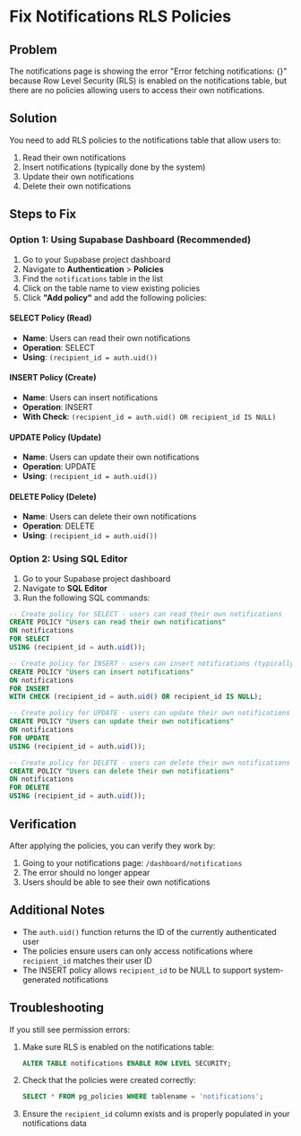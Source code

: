 # Fix Notifications RLS Policies

## Problem
The notifications page is showing the error "Error fetching notifications: {}" because Row Level Security (RLS) is enabled on the notifications table, but there are no policies allowing users to access their own notifications.

## Solution
You need to add RLS policies to the notifications table that allow users to:
1. Read their own notifications
2. Insert notifications (typically done by the system)
3. Update their own notifications
4. Delete their own notifications

## Steps to Fix

### Option 1: Using Supabase Dashboard (Recommended)

1. Go to your Supabase project dashboard
2. Navigate to **Authentication** > **Policies**
3. Find the `notifications` table in the list
4. Click on the table name to view existing policies
5. Click **"Add policy"** and add the following policies:

#### SELECT Policy (Read)
- **Name**: Users can read their own notifications
- **Operation**: SELECT
- **Using**: `(recipient_id = auth.uid())`

#### INSERT Policy (Create)
- **Name**: Users can insert notifications
- **Operation**: INSERT
- **With Check**: `(recipient_id = auth.uid() OR recipient_id IS NULL)`

#### UPDATE Policy (Update)
- **Name**: Users can update their own notifications
- **Operation**: UPDATE
- **Using**: `(recipient_id = auth.uid())`

#### DELETE Policy (Delete)
- **Name**: Users can delete their own notifications
- **Operation**: DELETE
- **Using**: `(recipient_id = auth.uid())`

### Option 2: Using SQL Editor

1. Go to your Supabase project dashboard
2. Navigate to **SQL Editor**
3. Run the following SQL commands:

```sql
-- Create policy for SELECT - users can read their own notifications
CREATE POLICY "Users can read their own notifications" 
ON notifications 
FOR SELECT 
USING (recipient_id = auth.uid());

-- Create policy for INSERT - users can insert notifications (typically done by system)
CREATE POLICY "Users can insert notifications" 
ON notifications 
FOR INSERT 
WITH CHECK (recipient_id = auth.uid() OR recipient_id IS NULL);

-- Create policy for UPDATE - users can update their own notifications
CREATE POLICY "Users can update their own notifications" 
ON notifications 
FOR UPDATE 
USING (recipient_id = auth.uid());

-- Create policy for DELETE - users can delete their own notifications
CREATE POLICY "Users can delete their own notifications" 
ON notifications 
FOR DELETE 
USING (recipient_id = auth.uid());
```

## Verification

After applying the policies, you can verify they work by:

1. Going to your notifications page: `/dashboard/notifications`
2. The error should no longer appear
3. Users should be able to see their own notifications

## Additional Notes

- The `auth.uid()` function returns the ID of the currently authenticated user
- The policies ensure users can only access notifications where `recipient_id` matches their user ID
- The INSERT policy allows `recipient_id` to be NULL to support system-generated notifications

## Troubleshooting

If you still see permission errors:

1. Make sure RLS is enabled on the notifications table:
   ```sql
   ALTER TABLE notifications ENABLE ROW LEVEL SECURITY;
   ```

2. Check that the policies were created correctly:
   ```sql
   SELECT * FROM pg_policies WHERE tablename = 'notifications';
   ```

3. Ensure the `recipient_id` column exists and is properly populated in your notifications data